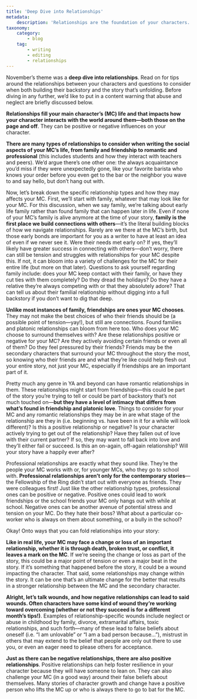 ```yaml
---
title: 'Deep Dive into Relationships'
metadata:
    description: 'Relationships are the foundation of your characters. It shows who they are and what they care about. Utlize them in your writing to flesh out your characters.'
taxonomy:
    category:
        - blog
    tag:
        - writing
        - editing
        - relationships
---
```


November’s theme was a **deep dive into relationships**. Read on for tips around the relationships between your characters and questions to consider when both building their backstory and the story that’s unfolding. Before diving in any further, we’d like to put in a content warning that abuse and neglect are briefly discussed below. 

**Relationships fill your main character’s (MC) life and that impacts how your character interacts with the world around them—both those on the page and off**. They can be positive or negative influences on your character. 

**There are many types of relationships to consider when writing the social aspects of your MC’s life, from family and friendship to romantic and professional** (this includes students and how they interact with teachers and peers). We’d argue there’s one other one: the always acquaintance you’d miss if they were unexpectedly gone, like your favorite barista who knows your order before you even get to the bar or the neighbor you wave to and say hello, but don’t hang out with.

Now, let’s break down the specific relationship types and how they may affects your MC. First, we’ll start with family, whatever that may look like for your MC. For this discussion, when we say family, we’re talking about early life family rather than found family that can happen later in life. Even if none of your MC’s family is alive anymore at the time of your story, **family is the first place we build connections with others**—it’s the literal building blocks of how we navigate relationships. Rarely are we there at the MC’s birth, but those early bonds are important for you as a writer to have at least an idea of even if we never see it. Were their needs met early on? If yes, they’ll likely have greater success in connecting with others—don’t worry, there can still be tension and struggles with relationships for your MC despite this. If not, it can bloom into a variety of challenges for the MC for their entire life (but more on that later). Questions to ask yourself regarding family include: does your MC keep contact with their family, or have they cut ties with them completely? Do they dread the holidays? Do they have a relative they’re always competing with or that they absolutely adore? That can tell us about their familial relationship without digging into a full backstory if you don’t want to dig that deep.

**Unlike most instances of family, friendships are ones your MC chooses**. They may not make the best choices of who their friends should be (a possible point of tension—yay!), but still are connections. Found families and platonic relationships can bloom from here too. Who does your MC choose to surround themselves with? Are these relationships positive or negative for your MC? Are they actively avoiding certain friends or even all of them? Do they feel pressured by their friends? Friends may be the secondary characters that surround your MC throughout the story the most, so knowing who their friends are and what they’re like could help flesh out your entire story, not just your MC, especially if friendships are an important part of it.  

Pretty much any genre in YA and beyond can have romantic relationships in them. These relationships might start from friendships—this could be part of the story you’re trying to tell or could be part of backstory that’s not much touched on—**but they have a level of intimacy that differs from what’s found in friendship and platonic love**. Things to consider for your MC and any romantic relationships they may be in are what stage of the relationship are they in (i.e. beginning vs. have been in it for a while will look different)? Is this a positive relationship or negative? Is your character actively trying to get out of the relationship? Have they fallen out of love with their current partner? If so, they may want to fall back into love and they’ll either fail or succeed. Is this an on-again, off-again relationship? Will your story have a happily ever after?

Professional relationships are exactly what they sound like. They’re the people your MC works with or, for younger MCs, who they go to school with. **Professional relationships aren’t only for the contemporary stories**—the Fellowship of the Ring didn’t start out with everyone as friends. They were colleagues first! Just like the other relationship types, professional ones can be positive or negative. Positive ones could lead to work friendships or the school friends your MC only hangs out with while at school. Negative ones can be another avenue of potential stress and tension on your MC. Do they hate their boss? What about a particular co-worker who is always on them about something, or a bully in the school? 

Okay! Onto ways that you can fold relationships into your story:

**Like in real life, your MC may face a change or loss of an important relationship, whether it is through death, broken trust, or conflict, it leaves a mark on the MC**. If we’re seeing the change or loss as part of the story, this could be a major point of tension or even a major beat in the story. If it’s something that happened before the story, it could be a wound impacting the character. That said, some relationships may change within the story. It can be one that’s an ultimate change for the better that results in a stronger relationship between the MC and the secondary character.

**Alright, let’s talk wounds, and how negative relationships can lead to said wounds. Often characters have some kind of wound they’re working toward overcoming (whether or not they succeed is for a different month’s tips!)**. Examples of relationship-specific wounds include neglect or abuse in childhood by family, divorce, extramarital affairs, toxic relationships, and such forth—many of these lead to false beliefs about oneself (i.e. “I am unlovable” or “I am a bad person because…”), mistrust in others that may extend to the belief that people are only out there to use you, or even an eager need to please others for acceptance. 

**Just as there can be negative relationships, there are also positive relationships**. Positive relationships can help foster resilience in your character because they will have someone to lean on. They can also challenge your MC (in a good way) around their false beliefs about themselves. Many stories of character growth and change have a positive person who lifts the MC up or who is always there to go to bat for the MC.
